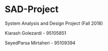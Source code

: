 # SAD-Project
System Analysis and Design Project (Fall 2018)

Kiarash Golezardi - 95105851

SeyedParsa Mirtaheri - 95109394
